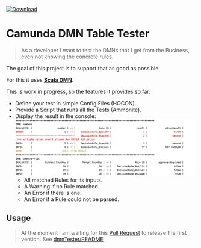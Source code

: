[ ![Download](https://api.bintray.com/packages/pme123/maven/camunda-dmn-tester/images/download.svg) ](https://bintray.com/pme123/maven/camunda-dmn-tester/_latestVersion)
# Camunda DMN Table Tester
> As a developer I want to test the DMNs that I get from the Business, even not knowing the concrete rules.

The goal of this project is to support that as good as possible.

For this it uses [**Scala DMN**](https://github.com/camunda/dmn-scala).

This is work in progress, so the features it provides so far:
* Define your test in simple Config Files (HOCON).
* Provide a Script that runs all the Tests (Ammonite).
* Display the result in the console:
  ![Console Output](docs/Screenshot_console.png)
  * All matched Rules for its inputs.
  * A Warning if no Rule matched.
  * An Error if there is one.
  * An Error if a Rule could not be parsed.
 
## Usage
> At the moment I am waiting for this [Pull Request](https://github.com/camunda/dmn-scala/pull/16)
> to release the first version.
See [dmnTester/README](dmnTester/README.md)
